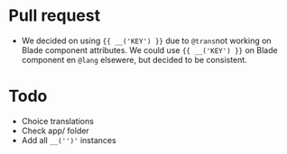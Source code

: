 # Pull request

- We decided on using `{{ __('KEY') }}` due to `@trans`not working on Blade component attributes. We could use `{{ __('KEY') }}` on Blade component en `@lang` elsewere, but decided to be consistent.

# Todo
- Choice translations
- Check app/ folder
- Add all `__('')'` instances
